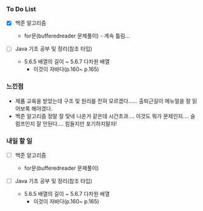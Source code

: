 ### To Do List

- [x] 백준 알고리즘

  - for문(bufferedreader 문제풀이) - 계속 틀림...
- [ ] Java 기초 공부 및 정리(참조 타입)

  - 5.6.5 배열의 길이 ~ 5.6.7 다차원 배열
    - 이것이 자바다(p.160~ p.165)



### 느낀점

- 제품 교육을 받았는데 구조 및 원리를 전혀 모르겠다...... 출퇴근길이 메뉴얼을 잘 읽어보록 해야겠다.
- 백준 알고리즘 정말 잘 맞네 나온거 같은데 시간초과.... 이것도 뭐가 문제인지.... 슬럼프인지 잘 안된다.... 힘들지만 포기하지말자!



### 내일 할 일

- [ ] 백준 알고리즘

  - for문(bufferedreader 문제풀이)
- [ ] Java 기초 공부 및 정리(참조 타입)

  - 5.6.5 배열의 길이 ~ 5.6.7 다차원 배열
    - 이것이 자바다(p.160~ p.165)
